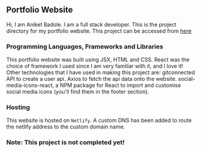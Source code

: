 ## Portfolio Website

Hi, I am Aniket Badole. I am a full stack developer. This is the project directory for my portfolio website. This project can be accessed from [here](https://aniketbadole.com)

### Programming Languages, Frameworks and Libraries

This portfolio website was built using JSX, HTML and CSS. React was the choice of framework I used since I am very familiar with it, and I love it! Other technologies that I have used in making this project are: gitconnected API to create a user api. Axios to fetch the api data onto the website. social-media-icons-react, a NPM package for React to import and customise social media icons (you'll find them in the footer section).

### Hosting

This website is hosted on `Netlify`. A custom DNS has been added to route the netlify address to the custom domain name.

### **Note: This project is not completed yet!**
